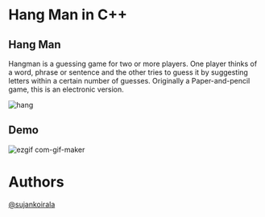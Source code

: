 
# Hang Man in C++

## Hang Man
Hangman is a guessing game for two or more players. One player thinks of a word, phrase or sentence and the other tries to guess it by suggesting letters within a certain number of guesses. Originally a Paper-and-pencil game, this is an electronic version.

![hang](https://user-images.githubusercontent.com/84112374/169305308-e35716fc-eff5-4db9-9253-ed8af27474ff.png)




## Demo

![ezgif com-gif-maker](https://user-images.githubusercontent.com/84112374/169305019-fc7bb23a-d009-4aa2-870c-0c76aa7faa91.gif)

# Authors

 [@sujankoirala](https://github.com/Sujan-Koirala021)
